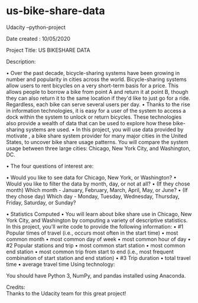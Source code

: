 # us-bike-share-data
Udacity –python-project

Date created :    10/05/2020 

Project Title:  US BIKESHARE DATA



Description:

•	Over the past decade, bicycle-sharing systems have been growing in number and popularity in cities across the world. Bicycle-sharing systems allow users to rent bicycles on a very short-term basis for a price. This allows people to borrow a bike from point A and return it at point B, though they can also return it to the same location if they'd like to just go for a ride. Regardless, each bike can serve several users per day.
•	Thanks to the rise in information technologies, it is easy for a user of the system to access a dock within the system to unlock or return bicycles. These technologies also provide a wealth of data that can be used to explore how these bike-sharing systems are used.
•	In this project, you will use data provided by motivate , a bike share system provider for many major cities in the United States, to uncover bike share usage patterns. You will compare the system usage between three large cities: Chicago, New York City, and Washington, DC.



•	The four questions of interest are:

•	Would you like to see data for Chicago, New York, or Washington?
•	Would you like to filter the data by month, day, or not at all?
•	(If they chose month) Which month - January, February, March, April, May, or June?
•	(If they chose day) Which day - Monday, Tuesday, Wednesday, Thursday, Friday, Saturday, or Sunday?

•	Statistics Computed
•	You will learn about bike share use in Chicago, New York City, and Washington by computing a variety of descriptive statistics. In this project, you'll write code to provide the following information:
•	#1 Popular times of travel (i.e., occurs most often in the start time)
•	most common month
•	most common day of week
•	most common hour of day
•	#2 Popular stations and trip
•	most common start station
•	most common end station
•	most common trip from start to end (i.e., most frequent combination of start station and end station)
•	#3 Trip duration
•	total travel time
•	average travel time
Using technology:

You should have Python 3, NumPy, and pandas installed using Anaconda.


Credits: 	
Thanks to the Udacity team for this great project!
